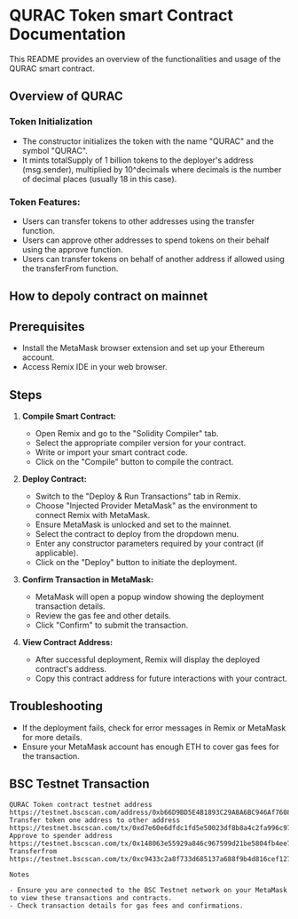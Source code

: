 # QURAC Token smart Contract Documentation

This README provides an overview of the functionalities and usage of the QURAC smart contract.

## Overview of QURAC

### Token Initialization

- The constructor initializes the token with the name "QURAC" and the symbol "QURAC".
- It mints totalSupply of 1 billion tokens to the deployer's address (msg.sender), multiplied by 10^decimals where decimals is the number  of decimal places (usually 18 in this case).

### Token Features:

- Users can transfer tokens to other addresses using the transfer function.
- Users can approve other addresses to spend tokens on their behalf using the approve function.
- Users can transfer tokens on behalf of another address if allowed using the transferFrom function.

## How to depoly contract on mainnet

## Prerequisites

- Install the MetaMask browser extension and set up your Ethereum account.
- Access Remix IDE in your web browser.

## Steps

1. **Compile Smart Contract:**
   - Open Remix and go to the "Solidity Compiler" tab.
   - Select the appropriate compiler version for your contract.
   - Write or import your smart contract code.
   - Click on the "Compile" button to compile the contract.

2. **Deploy Contract:**
   - Switch to the "Deploy & Run Transactions" tab in Remix.
   - Choose "Injected Provider MetaMask" as the environment to connect Remix with MetaMask.
   - Ensure MetaMask is unlocked and set to the mainnet.
   - Select the contract to deploy from the dropdown menu.
   - Enter any constructor parameters required by your contract (if applicable).
   - Click on the "Deploy" button to initiate the deployment.

3. **Confirm Transaction in MetaMask:**
   - MetaMask will open a popup window showing the deployment transaction details.
   - Review the gas fee and other details.
   - Click "Confirm" to submit the transaction.

4. **View Contract Address:**
   - After successful deployment, Remix will display the deployed contract's address.
   - Copy this contract address for future interactions with your contract.

## Troubleshooting

- If the deployment fails, check for error messages in Remix or MetaMask for more details.
- Ensure your MetaMask account has enough ETH to cover gas fees for the transaction.

## BSC Testnet Transaction
```
QURAC Token contract testnet address
https://testnet.bscscan.com/address/0xb66D9BD5E4B1893C29A8A6BC946Af76083194871#code
Transfer token one address to other address
https://testnet.bscscan.com/tx/0xd7e60e6dfdc1fd5e50023df8b8a4c2fa996c97f9e39036ff01a05c6b7265d395
Approve to spender address
https://testnet.bscscan.com/tx/0x148063e55929a846c967599d21be5804fb4ee73f334dfb9a5341350f641f7284
Transferfrom
https://testnet.bscscan.com/tx/0xc9433c2a8f733d685137a688f9b4d816cef1277a09a7fe2ae05912dc26162240

Notes

- Ensure you are connected to the BSC Testnet network on your MetaMask to view these transactions and contracts.
- Check transaction details for gas fees and confirmations.
```

